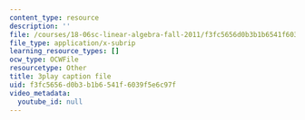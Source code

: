 ```yaml
---
content_type: resource
description: ''
file: /courses/18-06sc-linear-algebra-fall-2011/f3fc5656d0b3b1b6541f6039f5e6c97f_6-wh6yvk6uc.srt
file_type: application/x-subrip
learning_resource_types: []
ocw_type: OCWFile
resourcetype: Other
title: 3play caption file
uid: f3fc5656-d0b3-b1b6-541f-6039f5e6c97f
video_metadata:
  youtube_id: null
---
```

